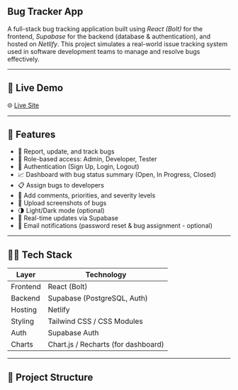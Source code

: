 ## Bug Tracker App

A full-stack bug tracking application built using *React (Bolt)* for the frontend, *Supabase* for the backend (database & authentication), and hosted on *Netlify*. This project simulates a real-world issue tracking system used in software development teams to manage and resolve bugs effectively.

---

## 🚀 Live Demo

🌐 [Live Site](https://bugassistant.netlify.app/)  

---

## 🎯 Features

- 🐛 Report, update, and track bugs
- 👥 Role-based access: Admin, Developer, Tester
- 🔐 Authentication (Sign Up, Login, Logout)
- 📈 Dashboard with bug status summary (Open, In Progress, Closed)
- 📋 Assign bugs to developers
- 📎 Add comments, priorities, and severity levels
- 📁 Upload screenshots of bugs
- 🌗 Light/Dark mode (optional)
- 🔄 Real-time updates via Supabase
- 📧 Email notifications (password reset & bug assignment - optional)

---

## 🧑‍💻 Tech Stack

| Layer      | Technology         |
|------------|--------------------|
| Frontend   | React (Bolt)       |
| Backend    | Supabase (PostgreSQL, Auth) |
| Hosting    | Netlify            |
| Styling    | Tailwind CSS / CSS Modules |
| Auth       | Supabase Auth      |
| Charts     | Chart.js / Recharts (for dashboard) |

---

## 🧱 Project Structure
